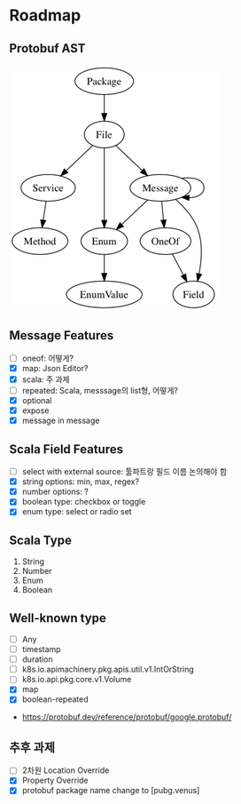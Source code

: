 # Roadmap

## Protobuf AST
![ast](./ast.png)

## Message Features
- [ ] oneof: 어떻게?
- [x] map: Json Editor?
- [x] scala: 주 과제
- [ ] repeated: Scala, messsage의 list형, 어떻게?
- [x] optional
- [x] expose
- [x] message in message

## Scala Field Features
- [ ] select with external source: 툴파트랑 필드 이름 논의해야 함
- [x] string options: min, max, regex?
- [x] number options: ?
- [x] boolean type: checkbox or toggle
- [x] enum type: select or radio set

## Scala Type
1. String
2. Number
3. Enum
4. Boolean

## Well-known type
- [ ] Any
- [ ] timestamp
- [ ] duration
- [ ] k8s.io.apimachinery.pkg.apis.util.v1.IntOrString
- [ ] k8s.io.api.pkg.core.v1.Volume
- [x] map
- [x] boolean-repeated
- https://protobuf.dev/reference/protobuf/google.protobuf/

## 추후 과제
- [ ] 2차원 Location Override
- [x] Property Override
- [x] protobuf package name change to [pubg.venus]
